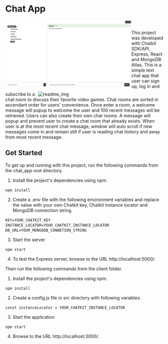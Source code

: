 # Chat App



<img src="./images/readme_img_001.png" alt="readme_img" align="left" width="400px"/>
<img src="./images/readme_img_002.png" alt="readme_img" align="right" width="400px"/><br/>





This project was developed with Chatkit SDK/API, Express, React and MongoDB Atlas. This is a simple text chat app that user can sign up, log in and subscribe to a chat room to discuss their favorite video games. Chat rooms are sorted in ascendant order for users' convenience. Once enter a room, a welcome message will popup to welcome the user and 100 recent messages will be retrieved. Users can also create their own chat rooms. A message will popup and prevent user to create a chat room that already exists. When user is at the most recent chat message, window will auto scroll if new messages come in and remain still if user is reading chat history and away from most recent message.


## Get Started

To get up and running with this project, run the following commands from the chat_app root directory.

1. Install the project's dependencies using npm.

```
npm install
```
2. Create a .env file with the following environment variables and replace the value with your own Chatkit key, Chatkit instance locator and MongoDB connection string.

```
KEY=YOUR_CHATKIT_KEY
INSTANCE_LOCATOR=YOUR_CHATKIT_INSTANCE_LOCATOR
DB_URL=YOUR_MONGODB_CONNETION_STRING
```
3. Start the server
```
npm start
```
4. To test the Express server, browse to the URL http://localhost:5000/.

Then run the following commands from the client folder.

1. Install the project's dependencies using npm.
```
npm install
```
2. Create a config.js file in src directory with following variables.
```
const instanceLocator = YOUR_CHATKIT_INSTANCE_LOCATOR
```
3. Start the application
```
npm start
```
4. Browse to the URL http://localhost:3000/.
